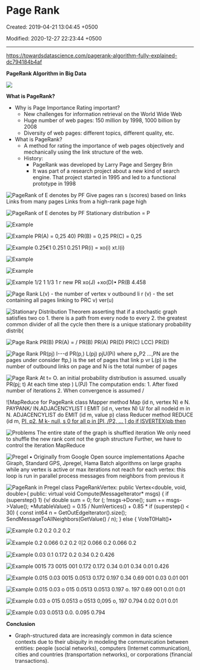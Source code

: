 # Page Rank

Created: 2019-04-21 13:04:45 +0500

Modified: 2020-12-27 22:23:44 +0500

---

<https://towardsdatascience.com/pagerank-algorithm-fully-explained-dc794184b4af>



**PageRank Algorithm in Big Data**

![](media/Big-Data_Page-Rank-image1.png)



**What is PageRank?**
-   Why is Page Importance Rating important?
    -   New challenges for information retrieval on the World Wide Web
    -   Huge number of web pages: 150 million by 1998, 1000 billion by 2008
    -   Diversity of web pages: different topics, different quality, etc.
-   What is PageRank?
    -   A method for rating the importance of web pages objectively and mechanically using the link structure of the web.
    -   History:
        -   PageRank was developed by Larry Page and Sergey Brin
        -   It was part of a research project about a new kind of search engine. That project started in 1995 and led to a functional prototype in 1998



![PageRank of E denotes by PF Give pages ran s (scores) based on links Links from many pages Links from a high-rank page high ](media/Big-Data_Page-Rank-image2.png)

![PageRank of E denotes by PF Stationary distribution = P ](media/Big-Data_Page-Rank-image3.png)

![Example ](media/Big-Data_Page-Rank-image4.png)

![Example PR(A) = 0,25 40) PR(B) = 0,25 PR(C) = 0,25 ](media/Big-Data_Page-Rank-image5.png)

![Example 0.25€1 0.25*1 0.25*1 PR(i) = xo(i) xt.l(i) ](media/Big-Data_Page-Rank-image6.png)

![Example ](media/Big-Data_Page-Rank-image7.png)

![Example ](media/Big-Data_Page-Rank-image8.png)

![Example 1/2 1 1/3 1 г new PR хо(Ј) +xo(D)• PR(B 4.458 ](media/Big-Data_Page-Rank-image9.png)

![Page Rank L(v) - the number of vertex v outbound li r (v) - the set containing all pages linking to PRC v) ver(u) ](media/Big-Data_Page-Rank-image10.png)

![Stationary Distribution Theorem asserting that if a stochastic graph satisfies two co 1. there is a path from every node to every 2. the greatest common divider of all the cycle then there is a unique stationary probability distrib( ](media/Big-Data_Page-Rank-image11.png)

![Page Rank PR(B) PR(A) = / PR(B) PR(A) PR(D) PR(C) LCC) PR(D) ](media/Big-Data_Page-Rank-image12.png)

![Page Rank PR(pj) I---d PR(p,) L(pj) pjU(Pi) where p„P2 ...,PN are the pages under consider ftp,) is the set of pages that link p vr L(p) is the number of outbound links on page and N is the total number of pages ](media/Big-Data_Page-Rank-image13.png)

![Page Rank At t= O. an initial probability distribution is assumed. usually PR(pj; t) At each time step ) L(PJ) The computation ends: 1. After fixed number of iterations 2. When convergence is assumed / ](media/Big-Data_Page-Rank-image14.png)



![MapReduce for PageRank class Mapper method Map (id n, vertex N) e N. PAYPANK/ IN.ADJACENCYLIST I EMIT (id n, vertex N) U/ for all nodeid m in N. ADJACENCYLIST do EMIT (id m, value p) class Reducer method REDUCE (id m, [PI, p2, M k- null, s 0 for all p in [PI, /P2, ... ] do if ISVERTEX(pb then ](media/Big-Data_Page-Rank-image15.png)

![Problems The entire state of the graph is shuffled iteration We only need to shuffle the new rank cont not the graph structure Further, we have to control the iteration MapReduce ](media/Big-Data_Page-Rank-image16.png)

![Pregel • Originally from Google Open source implementations Apache Giraph, Standard GPS, Jpregel, Hama Batch algorithms on large graphs while any vertex is active or max iterations not reach for each vertex: this loop is run in parallel process messages from neighbors from previous it ](media/Big-Data_Page-Rank-image17.png)

![PageRank in Pregel class PageRankVertex: public Vertex<double, void, double>{ public: virtual void Compute(Messagelterator* msgs) { if (superstep() 1) {v/ double sum = 0; for (; !msgs->Done(); sum += msgs->Value(); *MutableValue() = 0.15 / NumVertices() + 0.85 * if (superstep() < 30) { const int64 n = GetOutEdgelterator().size(); SendMessageToAllNeighbors(GetValue() / n); } else { VoteT0Halt()• ](media/Big-Data_Page-Rank-image18.png)

![Example 0.2 0.2 0.2 0.2 ](media/Big-Data_Page-Rank-image19.png)

![Example 0.2 0.066 0.2 0.2 이2 0.066 0.2 0.066 0.2 ](media/Big-Data_Page-Rank-image20.png)

![Example 0.03 0.1 0.172 0.2 0.34 0.2 0.426 ](media/Big-Data_Page-Rank-image21.png)

![Example 0015 73 0015 001 0.172 0.172 0.34 0.01 0.34 0.01 0.426 ](media/Big-Data_Page-Rank-image22.png)

![Example 0.015 0.03 0015 0.0513 0.172 0.197 0.34 0.69 001 0.03 0.01 001 ](media/Big-Data_Page-Rank-image23.png)

![Example 0.015 0.03 о 015 0.0513 0.0513 0.197 о. 197 0.69 001 0.01 0.01 ](media/Big-Data_Page-Rank-image24.png)

![Example 0.03 о 015 0.0513 о 0513 0,095 о, 197 0.794 0.02 0.01 0.01 ](media/Big-Data_Page-Rank-image25.png)

![Example 0.03 0.0513 0.0. 0.095 0.794 ](media/Big-Data_Page-Rank-image26.png)

**Conclusion**
-   Graph-structured data are increasingly common in data science contexts due to their ubiquity in modeling the communication between entities: people (social networks), computers (Internet communication), cities and countries (transportation networks), or corporations (financial transactions).


























